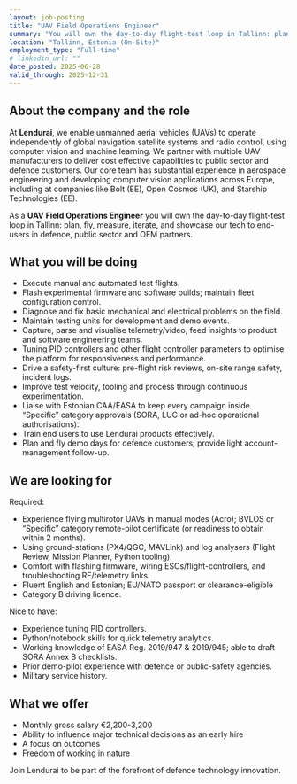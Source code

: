 ```yaml
---
layout: job-posting
title: "UAV Field Operations Engineer"
summary: "You will own the day-to-day flight-test loop in Tallinn: plan, fly, measure, iterate, and showcase our tech to end-users in defence, public sector and OEM partners."
location: "Tallinn, Estonia (On-Site)"
employment_type: "Full-time"
# linkedin_url: ""
date_posted: 2025-06-28
valid_through: 2025-12-31
---
```


## About the company and the role

At **Lendurai**, we enable unmanned aerial vehicles (UAVs) to operate independently of global navigation satellite systems and radio control, using computer vision and machine learning. We partner with multiple UAV manufacturers to deliver cost effective capabilities to public sector and defence customers. Our core team has substantial experience in aerospace engineering and developing computer vision applications across Europe, including at companies like Bolt (EE), Open Cosmos (UK), and Starship Technologies (EE).

As a **UAV Field Operations Engineer** you will own the day-to-day flight-test loop in Tallinn: plan, fly, measure, iterate, and showcase our tech to end-users in defence, public sector and OEM partners.

## What you will be doing

* Execute manual and automated test flights.  
* Flash experimental firmware and software builds; maintain fleet configuration control.  
* Diagnose and fix basic mechanical and electrical problems on the field.  
* Maintain testing units for development and demo events.  
* Capture, parse and visualise telemetry/video; feed insights to product and software engineering teams.  
* Tuning PID controllers and other flight controller parameters to optimise the platform for responsiveness and performance.  
* Drive a safety-first culture: pre-flight risk reviews, on-site range safety, incident logs.  
* Improve test velocity, tooling and process through continuous experimentation.  
* Liaise with Estonian CAA/EASA to keep every campaign inside “Specific” category approvals (SORA, LUC or ad-hoc operational authorisations).  
* Train end users to use Lendurai products effectively.  
* Plan and fly demo days for defence customers; provide light account-management follow-up.

## We are looking for

Required:

* Experience flying multirotor UAVs in manual modes (Acro); BVLOS or “Specific” category remote-pilot certificate (or readiness to obtain within 2 months).  
* Using ground-stations (PX4/QGC, MAVLink) and log analysers (Flight Review, Mission Planner, Python tooling).  
* Comfort with flashing firmware, wiring ESCs/flight-controllers, and troubleshooting RF/telemetry links.  
* Fluent English and Estonian; EU/NATO passport or clearance-eligible  
* Category B driving licence.

Nice to have:

* Experience tuning PID controllers.  
* Python/notebook skills for quick telemetry analytics.  
* Working knowledge of EASA Reg. 2019/947 & 2019/945; able to draft SORA Annex B checklists.  
* Prior demo-pilot experience with defence or public-safety agencies.  
* Military service history.

## What we offer

* Monthly gross salary €2,200-3,200  
* Ability to influence major technical decisions as an early hire  
* A focus on outcomes  
* Freedom of working in nature

Join Lendurai to be part of the forefront of defence technology innovation.